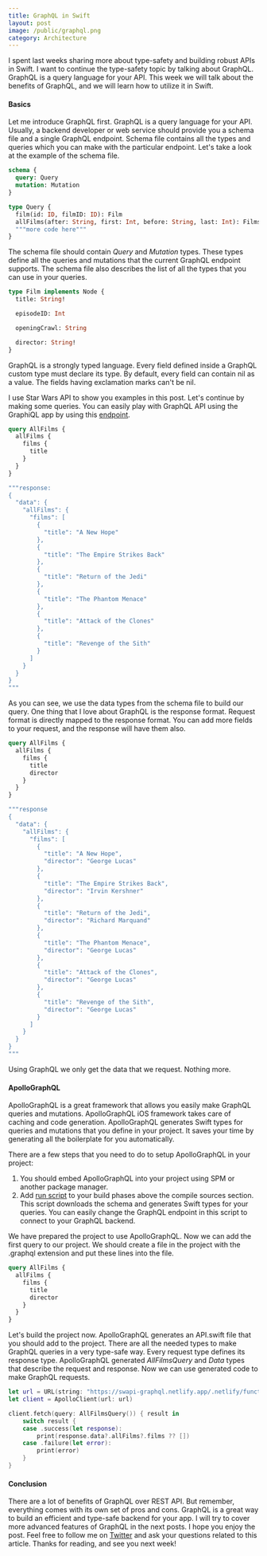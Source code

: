 ```yaml
---
title: GraphQL in Swift
layout: post
image: /public/graphql.png
category: Architecture
---
```


I spent last weeks sharing more about type-safety and building robust APIs in Swift. I want to continue the type-safety topic by talking about GraphQL. GraphQL is a query language for your API. This week we will talk about the benefits of GraphQL, and we will learn how to utilize it in Swift.

#### Basics
Let me introduce GraphQL first. GraphQL is a query language for your API. Usually, a backend developer or web service should provide you a schema file and a single GraphQL endpoint. Schema file contains all the types and queries which you can make with the particular endpoint. Let's take a look at the example of the schema file.

```graphql
schema {
  query: Query
  mutation: Mutation
}

type Query {
  film(id: ID, filmID: ID): Film
  allFilms(after: String, first: Int, before: String, last: Int): FilmsConnection
  """more code here"""
}
```

The schema file should contain *Query* and *Mutation* types. These types define all the queries and mutations that the current GraphQL endpoint supports. The schema file also describes the list of all the types that you can use in your queries.

```graphql
type Film implements Node {
  title: String!

  episodeID: Int

  openingCrawl: String

  director: String!
}
```

GraphQL is a strongly typed language. Every field defined inside a GraphQL custom type must declare its type. By default, every field can contain nil as a value. The fields having exclamation marks can't be nil.

I use Star Wars API to show you examples in this post. Let's continue by making some queries. You can easily play with GraphQL API using the GraphiQL app by using this [endpoint](https://swapi-graphql.netlify.app/.netlify/functions/index).

```graphql
query AllFilms {
  allFilms {
    films {
      title
    }
  }
}

"""response:
{
  "data": {
    "allFilms": {
      "films": [
        {
          "title": "A New Hope"
        },
        {
          "title": "The Empire Strikes Back"
        },
        {
          "title": "Return of the Jedi"
        },
        {
          "title": "The Phantom Menace"
        },
        {
          "title": "Attack of the Clones"
        },
        {
          "title": "Revenge of the Sith"
        }
      ]
    }
  }
}
"""
```

As you can see, we use the data types from the schema file to build our query. One thing that I love about GraphQL is the response format. Request format is directly mapped to the response format. You can add more fields to your request, and the response will have them also.

```graphql
query AllFilms {
  allFilms {
    films {
      title
      director
    }
  }
}

"""response
{
  "data": {
    "allFilms": {
      "films": [
        {
          "title": "A New Hope",
          "director": "George Lucas"
        },
        {
          "title": "The Empire Strikes Back",
          "director": "Irvin Kershner"
        },
        {
          "title": "Return of the Jedi",
          "director": "Richard Marquand"
        },
        {
          "title": "The Phantom Menace",
          "director": "George Lucas"
        },
        {
          "title": "Attack of the Clones",
          "director": "George Lucas"
        },
        {
          "title": "Revenge of the Sith",
          "director": "George Lucas"
        }
      ]
    }
  }
}
"""
```

Using GraphQL we only get the data that we request. Nothing more.

#### ApolloGraphQL
ApolloGraphQL is a great framework that allows you easily make GraphQL queries and mutations. ApolloGraphQL iOS framework takes care of caching and code generation. ApolloGraphQL generates Swift types for queries and mutations that you define in your project. It saves your time by generating all the boilerplate for you automatically.

There are a few steps that you need to do to setup ApolloGraphQL in your project:
1. You should embed ApolloGraphQL into your project using SPM or another package manager.
2. Add [run script](https://gist.github.com/mecid/6b19cc006939855748604de16bf12eca) to your build phases above the compile sources section. This script downloads the schema and generates Swift types for your queries. You can easily change the GraphQL endpoint in this script to connect to your GraphQL backend.

We have prepared the project to use ApolloGraphQL. Now we can add the first query to our project. We should create a file in the project with the .graphql extension and put these lines into the file.

```graphql
query AllFilms {
  allFilms {
    films {
      title
      director
    }
  }
}
```

Let's build the project now. ApolloGraphQL generates an API.swift file that you should add to the project. There are all the needed types to make GraphQL queries in a very type-safe way. Every request type defines its response type. ApolloGraphQL generated *AllFilmsQuery* and *Data* types that describe the request and response. Now we can use generated code to make GraphQL requests.

```swift
let url = URL(string: "https://swapi-graphql.netlify.app/.netlify/functions/index")!
let client = ApolloClient(url: url)

client.fetch(query: AllFilmsQuery()) { result in
    switch result {
    case .success(let response):
        print(response.data?.allFilms?.films ?? [])
    case .failure(let error):
        print(error)
    }
}
```

#### Conclusion
There are a lot of benefits of GraphQL over REST API. But remember, everything comes with its own set of pros and cons. GraphQL is a great way to build an efficient and type-safe backend for your app. I will try to cover more advanced features of GraphQL in the next posts. I hope you enjoy the post. Feel free to follow me on [Twitter](https://twitter.com/mecid) and ask your questions related to this article. Thanks for reading, and see you next week!
